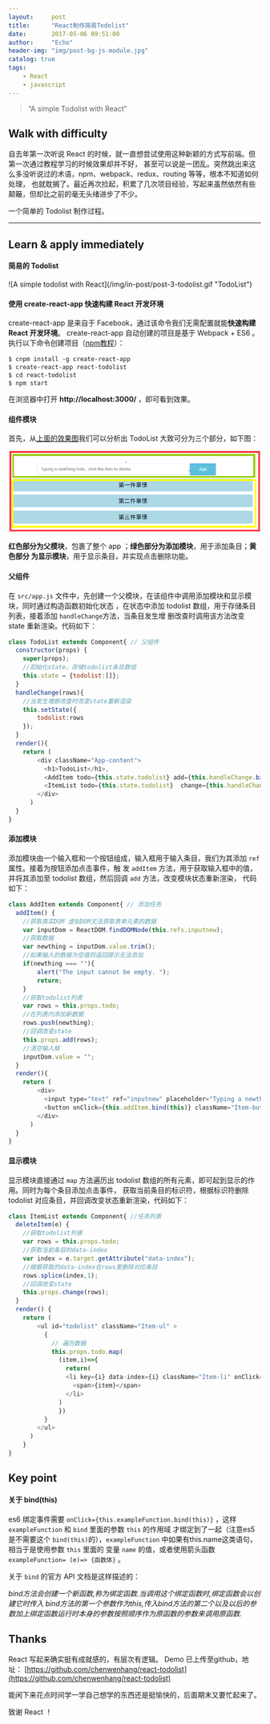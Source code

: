 ```yaml
---
layout:     post
title:      "React制作简易Todolist"
date:       2017-05-06 09:51:00
author:     "Echo"
header-img: "img/post-bg-js-module.jpg"
catalog: true
tags:
    - React
    - javascript
---
```


> “A simple Todolist with React”

## Walk with difficulty

自去年第一次听说 React 的时候，就一直想尝试使用这种新颖的方式写前端。但第一次通过教程学习的时候效果却并不好，
甚至可以说是一团乱。突然跳出来这么多没听说过的术语，npm、webpack、redux、routing 等等，根本不知道如何处理，
也就耽搁了。最近再次捡起，积累了几次项目经验，写起来虽然依然有些颠簸，但却比之前的毫无头绪进步了不少。

一个简单的 Todolist 制作过程。

---
## Learn & apply immediately 

#### 简易的 Todolist

<p id = "TodoList"></p>
![A simple todolist with React](/img/in-post/post-3-todolist.gif "TodoList")

#### 使用 create-react-app 快速构建 React 开发环境

create-react-app 是来自于 Facebook，通过该命令我们无需配置就能**快速构建 React 开发环境**。
create-react-app 自动创建的项目是基于 Webpack + ES6 。
执行以下命令创建项目（[npm教程](http://www.runoob.com/nodejs/nodejs-npm.html)）：

```
$ cnpm install -g create-react-app
$ create-react-app react-todolist
$ cd react-todolist
$ npm start
```

在浏览器中打开 **http://localhost:3000/** ，即可看到效果。

#### 组件模块

首先，从[上面的效果图](#TodoList)我们可以分析出 TodoList 大致可分为三个部分，如下图：

![Todolist structure](/img/in-post/post-3-structure.png "Structure")

**红色部分为父模块**，包裹了整个 app ；**绿色部分为添加模块**，用于添加条目；**黄色部分
为显示模块**，用于显示条目，并实现点击删除功能。

#### 父组件

在 `src/app.js` 文件中，先创建一个父模块，在该组件中调用添加模块和显示模块，同时通过构造函数初始化状态
，在状态中添加 todolist 数组，用于存储条目列表，接着添加 `handleChange`方法，当条目发生增
删改查时调用该方法改变 state 重新渲染。代码如下：

```javascript
class TodoList extends Component{ // 父组件
  constructor(props) {
    super(props);
    //初始化state，存储todolist条目数组
    this.state = {todolist:[]};
  }
  handleChange(rows){
    //当发生增删改查时改变state重新渲染
    this.setState({
        todolist:rows
    });
  }
  render(){
    return (
        <div className="App-content">
          <h1>TodoList</h1>,
          <AddItem todo={this.state.todolist} add={this.handleChange.bind(this)} />
          <ItemList todo={this.state.todolist}  change={this.handleChange.bind(this)} />
        </div>
      )
  }
}
```

#### 添加模块

添加模块由一个输入框和一个按钮组成，输入框用于输入条目，我们为其添加 `ref` 属性。接着为按钮添加点击事件，触
发 `addItem` 方法，用于获取输入框中的值，并将其添加至 todolist 数组，然后回调 `add` 方法，改变模块状态重新渲染，
代码如下：

```javascript
class AddItem extends Component{ // 添加任务
  addItem() {
    //获取真实DOM 虚拟DOM无法获取表单元素的数据
    var inputDom = ReactDOM.findDOMNode(this.refs.inputnew);
    //获取数据
    var newthing = inputDom.value.trim();
    //如果输入的数据为空值则返回提示无法添加
    if(newthing === ""){
        alert("The input cannot be empty. ");
        return;
    }
    //获取todolist列表
    var rows = this.props.todo;
    //在列表内添加新数据
    rows.push(newthing);
    //回调改变state
    this.props.add(rows);
    //清空输入框
    inputDom.value = "";
  }
  render(){
    return (
        <div>
          <input type="text" ref="inputnew" placeholder="Typing a newthing todo , click the item to delete." className="Item-input" />,
          <button onClick={this.addItem.bind(this)} className="Item-button"> Add </button>
        </div>
      )
  }
}
```

#### 显示模块

显示模块直接通过 `map` 方法遍历出 todolist 数组的所有元素，即可起到显示的作用。同时为每个条目添加点击事件，
获取当前条目的标识符，根据标识符删除 todolist 对应条目，并回调改变状态重新渲染，代码如下：

```javascript
class ItemList extends Component{ //任务列表
  deleteItem(e) {
    //获取todolist列表
    var rows = this.props.todo;
    //获取当前条目的data-index
    var index = e.target.getAttribute("data-index");
    //根据获取的data-index在rows里删除对应条目
    rows.splice(index,1);
    //回调改变state
    this.props.change(rows);
  }
  render() {
    return (
        <ul id="todolist" className="Item-ul" >
          {
            // 遍历数据
            this.props.todo.map(
              (item,i)=>{
                return(
                <li key={i} data-index={i} className="Item-li" onClick={this.deleteItem.bind(this)} > 
                  <span>{item}</span>
                </li>
              )
              })
          }
        </ul>
      )
    }
}
```
## Key point

#### 关于 bind(this)

es6 绑定事件需要 `onClick={this.exampleFunction.bind(this)}` ，这样 `exampleFunction` 和 `bind` 里面的参数 `this`  的作用域
才绑定到了一起（注意es5是不需要这个 `bind(this)`的），`exampleFunction` 中如果有this.name这类语句，相当于是使用参数 `this` 里面的
变量 `name` 的值，或者使用箭头函数 `exampleFunction= (e)=> {函数体}` 。

关于 `bind` 的官方 API 文档是这样描述的：

<cite>bind方法会创建一个新函数,称为绑定函数.当调用这个绑定函数时,绑定函数会以创建它时传入
bind方法的第一个参数作为this,传入bind方法的第二个以及以后的参数加上绑定函数运行时本身的参数按照顺序作为原函数的参数来调用原函数.</cite>

## Thanks

React 写起来确实挺有成就感的，有层次有逻辑。 Demo 已上传至github，地址：
[https://github.com/chenwenhang/react-todolist](https://github.com/chenwenhang/react-todolist)

能闲下来花点时间学一学自己想学的东西还是挺愉快的，后面期末又要忙起来了。

致谢 React ！

